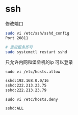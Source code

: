 # ssh

修改端口

```bash
sudo vi /etc/ssh/sshd_config
Port 20811

# 重启服务即可
sudo systemctl restart sshd
```

只允许内网和堡垒机的ip 可以登录


`sudo vi /etc/hosts.allow`

```bash
sshd:192.168.0.0/16
sshd:222.213.23.75
sshd:222.213.23.79
```

`sudo vi /etc/hosts.deny`
```bash
sshd:ALL
```
